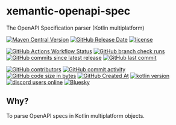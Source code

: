 # xemantic-openapi-spec

The OpenAPI Specification parser (Kotlin multiplatform)

[<img alt="Maven Central Version" src="https://img.shields.io/maven-central/v/com.xemantic.openapi/xemantic-openapi-spec">](https://central.sonatype.com/artifact/com.xemantic.openapi/xemantic-openapi-spec)
[<img alt="GitHub Release Date" src="https://img.shields.io/github/release-date/xemantic/xemantic-openapi-spec">](https://github.com/xemantic/xemantic-openapi-spec/releases)
[<img alt="license" src="https://img.shields.io/github/license/xemantic/xemantic-openapi-spec?color=blue">](https://github.com/xemantic/xemantic-openapi-spec/blob/main/LICENSE)

[<img alt="GitHub Actions Workflow Status" src="https://img.shields.io/github/actions/workflow/status/xemantic/xemantic-openapi-spec/build-main.yml">](https://github.com/xemantic/xemantic-openapi-spec/actions/workflows/build-main.yml)
[<img alt="GitHub branch check runs" src="https://img.shields.io/github/check-runs/xemantic/xemantic-openapi-spec/main">](https://github.com/xemantic/xemantic-openapi-spec/actions/workflows/build-main.yml)
[<img alt="GitHub commits since latest release" src="https://img.shields.io/github/commits-since/xemantic/xemantic-openapi-spec/latest">](https://github.com/xemantic/xemantic-openapi-spec/commits/main/)
[<img alt="GitHub last commit" src="https://img.shields.io/github/last-commit/xemantic/xemantic-openapi-spec">](https://github.com/xemantic/xemantic-openapi-spec/commits/main/)

[<img alt="GitHub contributors" src="https://img.shields.io/github/contributors/xemantic/xemantic-openapi-spec">](https://github.com/xemantic/xemantic-openapi-spec/graphs/contributors)
[<img alt="GitHub commit activity" src="https://img.shields.io/github/commit-activity/t/xemantic/xemantic-openapi-spec">](https://github.com/xemantic/xemantic-openapi-spec/commits/main/)
[<img alt="GitHub code size in bytes" src="https://img.shields.io/github/languages/code-size/xemantic/xemantic-openapi-spec">]()
[<img alt="GitHub Created At" src="https://img.shields.io/github/created-at/xemantic/xemantic-openapi-spec">](https://github.com/xemantic/xemantic-openapi-spec/commits)
[<img alt="kotlin version" src="https://img.shields.io/badge/dynamic/toml?url=https%3A%2F%2Fraw.githubusercontent.com%2Fxemantic%2Fxemantic-openapi-spec%2Fmain%2Fgradle%2Flibs.versions.toml&query=versions.kotlin&label=kotlin">](https://kotlinlang.org/docs/releases.html)
[<img alt="discord users online" src="https://img.shields.io/discord/811561179280965673">](https://discord.gg/vQktqqN2Vn)
[![Bluesky](https://img.shields.io/badge/Bluesky-0285FF?logo=bluesky&logoColor=fff)](https://bsky.app/profile/xemantic.com)

## Why?

To parse OpenAPI specs in Kotlin multiplatform objects.
